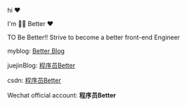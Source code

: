 hi ❤️ 

I'm 😮‍💨 Better ❤️

TO Be Better!!
Strive to become a better front-end Engineer

myblog: [Better Blog](https://better-pz.github.io/)


juejinBlog: [程序员Better](https://juejin.cn/user/2999123453419294/posts)

csdn: [程序员Better](https://blog.csdn.net/pz1021)

Wechat official account: **程序员Better**
